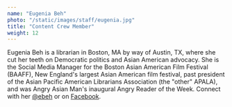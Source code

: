```yaml
---
name: "Eugenia Beh"
photo: "/static/images/staff/eugenia.jpg"
title: "Content Crew Member"
weight: 12
---
```

Eugenia Beh is a librarian in Boston, MA by way of Austin, TX, where she cut her teeth on Democratic politics and Asian American advocacy. She is the Social Media Manager for the Boston Asian American Film Festival (BAAFF), New England's largest Asian American film festival, past president of the Asian Pacific American Librarians Association (the "other" APALA), and was Angry Asian Man's inaugural Angry Reader of the Week. Connect with her [@ebeh](https://www.twitter.com/ebeh) or on [Facebook](https://www.facebook.com/eugenia.beh).